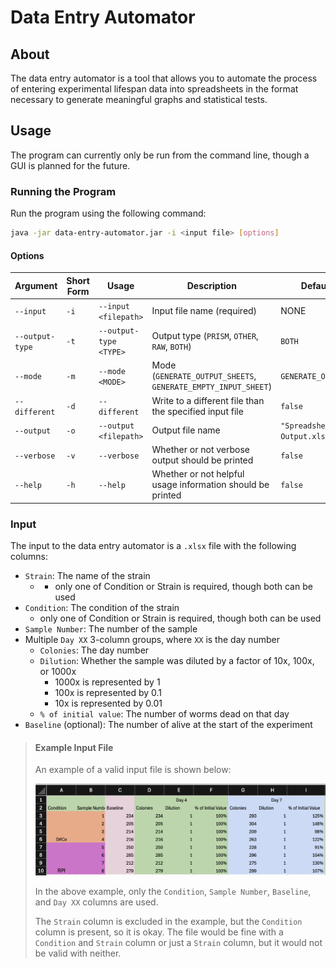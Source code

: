 # Data Entry Automator

## About
The data entry automator is a tool that allows you to automate the process of entering experimental lifespan data into spreadsheets in the format necessary to generate meaningful graphs and statistical tests.

## Usage

The program can currently only be run from the command line, though a GUI is planned for the future. 

### Running the Program
Run the program using the following command:
```bash
java -jar data-entry-automator.jar -i <input file> [options]
```
#### Options

| Argument        | Short Form | Usage                  | Description                                                   | Default Value                         |
|-----------------|------------|------------------------|---------------------------------------------------------------|---------------------------------------|
| `--input`       | `-i`       | `--input <filepath>`   | Input file name (required)                                    | NONE                                  |
| `--output-type` | `-t`       | `--output-type <TYPE>` | Output type (`PRISM`, `OTHER`, `RAW`, `BOTH`)                 | `BOTH`                                |
| `--mode`        | `-m`       | `--mode <MODE>`        | Mode (`GENERATE_OUTPUT_SHEETS`, `GENERATE_EMPTY_INPUT_SHEET`) | `GENERATE_OUTPUT_SHEETS`              |
| `--different`   | `-d`       | `--different`          | Write to a different file than the specified input file       | `false`                               |
| `--output`      | `-o`       | `--output <filepath>`  | Output file name                                              | `"Spreadsheet Formatter Output.xlsx"` |
| `--verbose`     | `-v`       | `--verbose`            | Whether or not verbose output should be printed               | `false`                               |
| `--help`        | `-h`       | `--help`               | Whether or not helpful usage information should be printed    | `false`                               |

### Input
The input to the data entry automator is a `.xlsx` file with the following columns:
- `Strain`: The name of the strain
  - - only one of Condition or Strain is required, though both can be used
- `Condition`: The condition of the strain
  - only one of Condition or Strain is required, though both can be used
- `Sample Number`: The number of the sample
- Multiple `Day XX` 3-column groups, where `XX` is the day number
  - `Colonies`: The day number
  - `Dilution`: Whether the sample was diluted by a factor of 10x, 100x, or 1000x
    - 1000x is represented by 1
    - 100x is represented by 0.1
    - 10x is represented by 0.01
  - `% of initial value`: The number of worms dead on that day
- `Baseline` (optional): The number of  alive at the start of the experiment

> #### Example Input File
> 
> An example of a valid input file is shown below:
> 
>![Example Input File](images/example_spreadsheet.png)
>
> In the above example, only the `Condition`, `Sample Number`, `Baseline`, and `Day XX` columns are used.
> 
> The `Strain` column is excluded in the example, but the `Condition` column is present, so it is okay. The file would be fine with a `Condition` and `Strain` column or just a `Strain` column, but it would not be valid with neither.